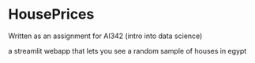 # HousePrices
Written as an assignment for AI342 (intro into data science)

a streamlit webapp that lets you see a random sample of houses in egypt
